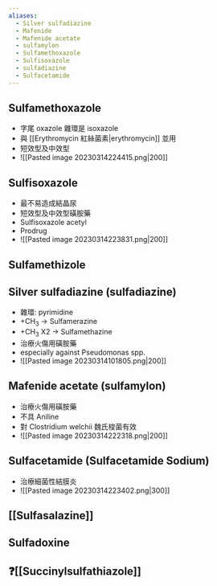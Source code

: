 ```yaml
---
aliases:
  - Silver sulfadiazine
  - Mafenide
  - Mafenide acetate
  - sulfamylon
  - Sulfamethoxazole
  - Sulfisoxazole
  - sulfadiazine
  - Sulfacetamide
---
```


## Sulfamethoxazole
 - 字尾 oxazole 雜環是 isoxazole
- 與 [[Erythromycin 紅絲菌素|erythromycin]] 並用
- 短效型及中效型
- ![[Pasted image 20230314224415.png|200]]
## Sulfisoxazole
- 最不易造成結晶尿
- 短效型及中效型磺胺藥
- Sulfisoxazole acetyl
- Prodrug
- ![[Pasted image 20230314223831.png|200]]
## Sulfamethizole 
## Silver sulfadiazine (sulfadiazine)
- 雜環: pyrimidine
- +CH<sub>3</sub> $\rightarrow$ Sulfamerazine
- +CH<sub>3</sub> X2 $\rightarrow$ Sulfamethazine
- 治療火傷用磺胺藥
- especially against Pseudomonas spp.
- ![[Pasted image 20230314101805.png|200]]
## Mafenide acetate (sulfamylon)
- 治療火傷用磺胺藥
- 不具 Aniline
- 對 Clostridium welchii 魏氏梭菌有效
- ![[Pasted image 20230314222318.png|200]]
## Sulfacetamide (Sulfacetamide Sodium)
- 治療細菌性結膜炎
-  ![[Pasted image 20230314223402.png|300]]
## [[Sulfasalazine]]
## Sulfadoxine
## ❓[[Succinylsulfathiazole]]
